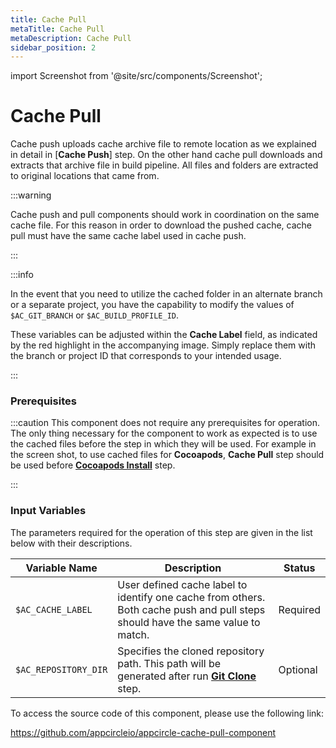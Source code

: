 ```yaml
---
title: Cache Pull 
metaTitle: Cache Pull
metaDescription: Cache Pull
sidebar_position: 2
---
```


import Screenshot from '@site/src/components/Screenshot';

# Cache Pull

Cache push uploads cache archive file to remote location as we explained in detail in [**Cache Push**] step. On the other hand cache pull downloads and extracts that archive file in build pipeline. All files and folders are extracted to original locations that came from.

:::warning

Cache push and pull components should work in coordination on the same cache file. For this reason in order to download the pushed cache, cache pull must have the same cache label used in cache push.

:::

:::info

In the event that you need to utilize the cached folder in an alternate branch or a separate project, you have the capability to modify the values of `$AC_GIT_BRANCH` or `$AC_BUILD_PROFILE_ID`.

These variables can be adjusted within the **Cache Label** field, as indicated by the red highlight in the accompanying image. Simply replace them with the branch or project ID that corresponds to your intended usage.

<Screenshot url='https://cdn.appcircle.io/docs/assets/cache-01.png' />

:::

### Prerequisites

:::caution
This component does not require any prerequisites for operation. The only thing necessary for the component to work as expected is to use the cached files before the step in which they will be used. For example in the screen shot, to use cached files for **Cocoapods**, **Cache Pull** step should be used before [**Cocoapods Install**](https://docs.appcircle.io/workflows/ios-specific-workflow-steps/cocoapods-install) step.

<Screenshot url='https://cdn.appcircle.io/docs/assets/BE2911-pullOrder.png' />
:::

### Input Variables

The parameters required for the operation of this step are given in the list below with their descriptions.

<Screenshot url='https://cdn.appcircle.io/docs/assets/BE2911-pullInput.png' />

| Variable Name              | Description                                    | Status |
|----------------------------|------------------------------------------------|--------|
| `$AC_CACHE_LABEL`          | User defined cache label to identify one cache from others. Both cache push and pull steps should have the same value to match. | Required |
| `$AC_REPOSITORY_DIR`       | Specifies the cloned repository path. This path will be generated after run [**Git Clone**](https://docs.appcircle.io/workflows/common-workflow-steps/git-clone) step. | Optional |


To access the source code of this component, please use the following link:

https://github.com/appcircleio/appcircle-cache-pull-component